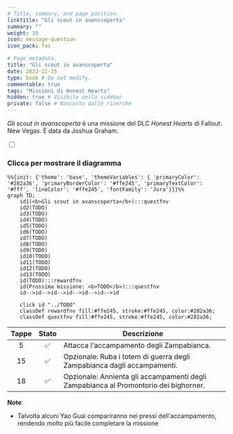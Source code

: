 ```yaml
---
# Title, summary, and page position.
linktitle: "Gli scout in avanscoperta"
summary: ""
weight: 10
icon: message-question
icon_pack: fas

# Page metadata.
title: "Gli scout in avanscoperta"
date: 2022-11-15
type: book # Do not modify.
commentable: true
tags: "Missioni di Honest Hearts"
hidden: true # Visibile nella sidebar
private: false # Nascosto dalle ricerche
---
```


<div class="fnv">


*Gli scout in avanscoperta* è una missione del DLC *Honest Hearts* di Fallout: New Vegas. È data da Joshua Graham.


<section class="chart-collapse">
<input type="checkbox" name="collapse2" id="handle2">
<h3 class="handle">
<label for="handle2">Clicca per mostrare il diagramma</label>
</h3>
<div class="content">

```mermaid
%%{init: {'theme': 'base', 'themeVariables': { 'primaryColor': '#282a36', 'primaryBorderColor': '#ffe245', 'primaryTextColor': '#fff', 'lineColor': '#ffe245', 'fontFamily': 'Jura'}}}%%
graph TD;
    id1(<b>Gli scout in avanscoperta</b>):::questfnv
    id2(TODO)
    id3(TODO)
    id4(TODO)
    id5(TODO)
    id6(TODO)
    id7(TODO) 
    id8(TODO)
    id9(TODO)
    id10(TODO)
    id11(TODO)
    id12(TODO)
    id13(TODO) 
    id(TODO):::rewardfnv
    id(Prossima missione: <b>TODO</b>):::questfnv
    id-->id-->id-->id-->id-->id-->id
    
    click id "../TODO"
    classDef rewardfnv fill:#ffe245, stroke:#ffe245, color:#282a36;
    classDef questfnv fill:#ffe245, stroke:#ffe245, color:#282a36;
```

</div>
</section>

| Tappe |       Stato        | Descrizione |
|:-----:|:------------------:| ----------- |
|                           5                           | :white_check_mark: | Attacca l'accampamento degli Zampabianca.                                                                                                                                   |
|                           15                          | :white_check_mark: | Opzionale: Ruba i totem di guerra degli Zampabianca dagli accampamenti.                                                                                                     |
|                           18                          | :white_check_mark: | Opzionale: Annienta gli accampamenti degli Zampabianca al Promontorio dei bighorner.                                                                                        |






**Note**:
- Talvolta alcuni Yao Guai compariranno nei pressi dell'accampamento, rendendo molto più facile completare la missione


</div>


